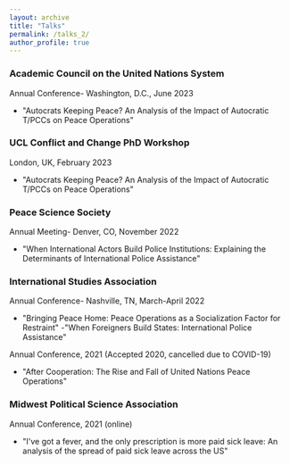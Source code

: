 ```yaml
---
layout: archive
title: "Talks"
permalink: /talks_2/
author_profile: true
---
```


### Academic Council on the United Nations System
Annual Conference- Washington, D.C., June 2023

- "Autocrats Keeping Peace? An Analysis of the Impact of Autocratic T/PCCs on Peace Operations"

### UCL Conflict and Change PhD Workshop
London, UK, February 2023 

- "Autocrats Keeping Peace? An Analysis of the Impact of Autocratic T/PCCs on Peace Operations"

### Peace Science Society
Annual Meeting- Denver, CO, November 2022 

- "When International Actors Build Police Institutions: Explaining the Determinants of International Police Assistance"

### International Studies Association
Annual Conference- Nashville, TN, March-April 2022 

- "Bringing Peace Home: Peace Operations as a Socialization Factor for Restraint"
-"When Foreigners Build States: International Police Assistance"

Annual Conference, 2021 (Accepted 2020, cancelled due to COVID-19)
- "After Cooperation: The Rise and Fall of United Nations Peace Operations"

### Midwest Political Science Association
Annual Conference, 2021 (online) 
- "I've got a fever, and the only prescription is more paid sick leave: An analysis of the spread of paid sick leave across the US"